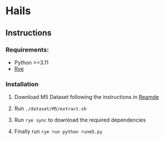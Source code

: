 # Hails

## Instructions

### Requirements:

- Python >=3.11
- [Rye](https://rye-up.com/guide/installation/)

### Installation

1. Download M5 Dataset following the instructions in [Reamde](dataset/M5/README.md)

2. Run `./dataset/M5/extract.sh`

3. Run `rye sync` to download the required dependencies

4. Finally run `rye run python runm5.py`


